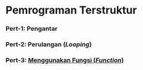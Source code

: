 # Pemrograman Terstruktur


### Pert-1: Pengantar

### Pert-2: Perulangan (*Looping*)

### Pert-3: [Menggunakan Fungsi (*Function*)](https://github.com/nurcahyobn/petruk/blob/master/fungsi.md)

